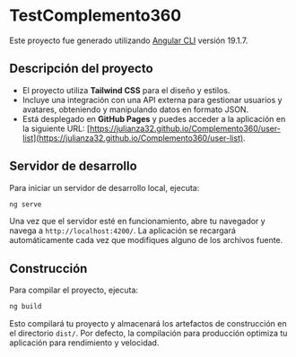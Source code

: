 # TestComplemento360

Este proyecto fue generado utilizando [Angular CLI](https://github.com/angular/angular-cli) versión 19.1.7.

## Descripción del proyecto

- El proyecto utiliza **Tailwind CSS** para el diseño y estilos.
- Incluye una integración con una API externa para gestionar usuarios y avatares, obteniendo y manipulando datos en formato JSON.
- Está desplegado en **GitHub Pages** y puedes acceder a la aplicación en la siguiente URL: [https://julianza32.github.io/Complemento360/user-list](https://julianza32.github.io/Complemento360/user-list).

## Servidor de desarrollo

Para iniciar un servidor de desarrollo local, ejecuta:

```bash
ng serve
```

Una vez que el servidor esté en funcionamiento, abre tu navegador y navega a `http://localhost:4200/`. La aplicación se recargará automáticamente cada vez que modifiques alguno de los archivos fuente.

## Construcción

Para compilar el proyecto, ejecuta:

```bash
ng build
```

Esto compilará tu proyecto y almacenará los artefactos de construcción en el directorio `dist/`. Por defecto, la compilación para producción optimiza tu aplicación para rendimiento y velocidad.
